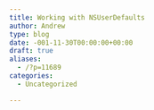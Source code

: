 ```yaml
---
title: Working with NSUserDefaults
author: Andrew
type: blog
date: -001-11-30T00:00:00+00:00
draft: true
aliases:
  - /?p=11689
categories:
  - Uncategorized

---
```


